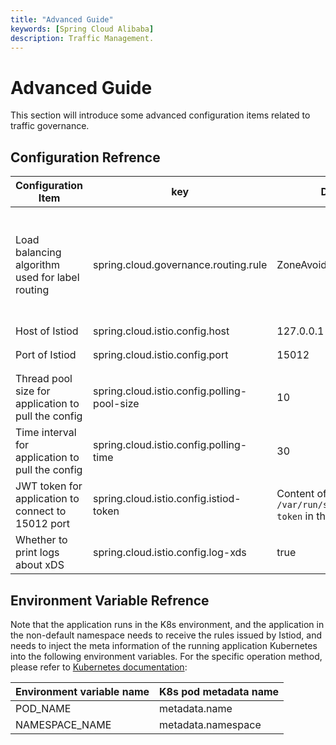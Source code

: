 ```yaml
---
title: "Advanced Guide"
keywords: [Spring Cloud Alibaba]
description: Traffic Management.
---
```

# Advanced Guide
This section will introduce some advanced configuration items related to traffic governance.
## Configuration Refrence
|Configuration Item|key|Default Value|Description
|--|--|--|--|
|Load balancing algorithm used for label routing|spring.cloud.governance.routing.rule|ZoneAvoidanceRule|The algorithm can take the following values: 1.RoundRobinRule 2.RandomRule 3.WeightedResponseTimeRule 4.BestAvailableRule 5.RetryRule 6.ZoneAvoidanceRule 7.AvailabilityFilteringRule|
|Host of Istiod| spring.cloud.istio.config.host|127.0.0.1|
|Port of Istiod| spring.cloud.istio.config.port|15012|15010 port does not need TLS，but 15012 does
|Thread pool size for application to pull the config| spring.cloud.istio.config.polling-pool-size|10|
|Time interval for application to pull the config| spring.cloud.istio.config.polling-time|30|The unit is second|
|JWT token for application to connect to 15012 port| spring.cloud.istio.config.istiod-token|Content of file `/var/run/secrets/tokens/istio-token` in the pod of application|
|Whether to print logs about xDS| spring.cloud.istio.config.log-xds|true|
## Environment Variable Refrence
Note that the application runs in the K8s environment, and the application in the non-default namespace needs to receive the rules issued by Istiod, and needs to inject the meta information of the running application Kubernetes into the following environment variables. For the specific operation method, please refer to [Kubernetes documentation](https://kubernetes.io/zh-cn/docs/tasks/inject-data-application/environment-variable-expose-pod-information):

|Environment variable name|K8s pod metadata name|
|--|--|
|POD_NAME|metadata.name|
|NAMESPACE_NAME|metadata.namespace|
